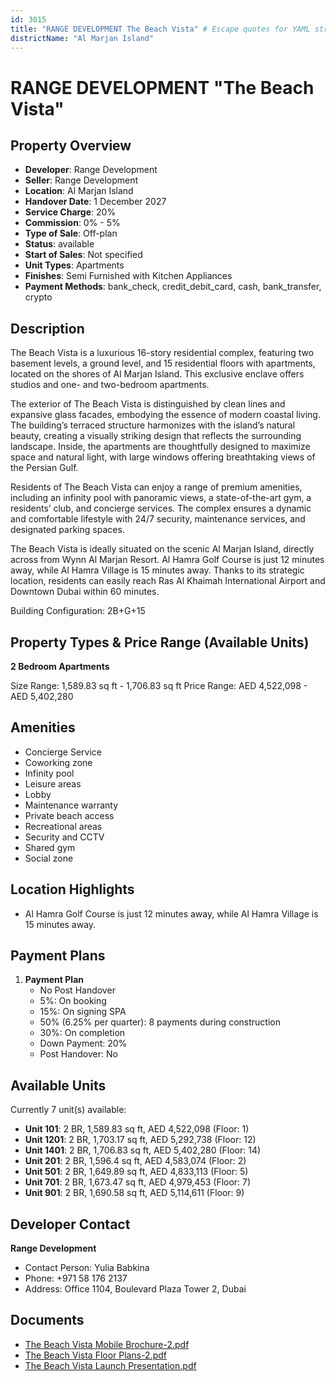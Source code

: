 ```yaml
---
id: 3015
title: "RANGE DEVELOPMENT The Beach Vista" # Escape quotes for YAML string
districtName: "Al Marjan Island"
---
```


# RANGE DEVELOPMENT "The Beach Vista"

## Property Overview
- **Developer**: Range Development
- **Seller**: Range Development
- **Location**: Al Marjan Island
- **Handover Date**: 1 December 2027
- **Service Charge**: 20%
- **Commission**: 0% - 5%
- **Type of Sale**: Off-plan
- **Status**: available
- **Start of Sales**: Not specified
- **Unit Types**: Apartments
- **Finishes**: Semi Furnished with Kitchen Appliances
- **Payment Methods**: bank_check, credit_debit_card, cash, bank_transfer, crypto

## Description
The Beach Vista is a luxurious 16-story residential complex, featuring two basement levels, a ground level, and 15 residential floors with apartments, located on the shores of Al Marjan Island. This exclusive enclave offers studios and one- and two-bedroom apartments.

The exterior of The Beach Vista is distinguished by clean lines and expansive glass facades, embodying the essence of modern coastal living. The building’s terraced structure harmonizes with the island’s natural beauty, creating a visually striking design that reflects the surrounding landscape. Inside, the apartments are thoughtfully designed to maximize space and natural light, with large windows offering breathtaking views of the Persian Gulf.

Residents of The Beach Vista can enjoy a range of premium amenities, including an infinity pool with panoramic views, a state-of-the-art gym, a residents’ club, and concierge services. The complex ensures a dynamic and comfortable lifestyle with 24/7 security, maintenance services, and designated parking spaces.

The Beach Vista is ideally situated on the scenic Al Marjan Island, directly across from Wynn Al Marjan Resort. Al Hamra Golf Course is just 12 minutes away, while Al Hamra Village is 15 minutes away. Thanks to its strategic location, residents can easily reach Ras Al Khaimah International Airport and Downtown Dubai within 60 minutes.

Building Configuration: 2B+G+15

## Property Types & Price Range (Available Units)
**2 Bedroom Apartments**

Size Range: 1,589.83 sq ft - 1,706.83 sq ft
Price Range: AED 4,522,098 - AED 5,402,280

## Amenities
- Concierge Service
- Coworking zone
- Infinity pool
- Leisure areas
- Lobby
- Maintenance warranty
- Private beach access
- Recreational areas
- Security and CCTV
- Shared gym
- Social zone

## Location Highlights
- Al Hamra Golf Course is just 12 minutes away, while Al Hamra Village is 15 minutes away.

## Payment Plans
1. **Payment Plan**
   - No Post Handover
   - 5%: On booking
   - 15%: On signing SPA
   - 50% (6.25% per quarter): 8 payments during construction
   - 30%: On completion
   - Down Payment: 20%
   - Post Handover: No

## Available Units
Currently 7 unit(s) available:
- **Unit 101**: 2 BR, 1,589.83 sq ft, AED 4,522,098 (Floor: 1)
- **Unit 1201**: 2 BR, 1,703.17 sq ft, AED 5,292,738 (Floor: 12)
- **Unit 1401**: 2 BR, 1,706.83 sq ft, AED 5,402,280 (Floor: 14)
- **Unit 201**: 2 BR, 1,596.4 sq ft, AED 4,583,074 (Floor: 2)
- **Unit 501**: 2 BR, 1,649.89 sq ft, AED 4,833,113 (Floor: 5)
- **Unit 701**: 2 BR, 1,673.47 sq ft, AED 4,979,453 (Floor: 7)
- **Unit 901**: 2 BR, 1,690.58 sq ft, AED 5,114,611 (Floor: 9)

## Developer Contact
**Range Development**
- Contact Person: Yulia Babkina
- Phone: +971 58 176 2137
- Address: Office 1104, Boulevard Plaza Tower 2, Dubai

## Documents
- [The Beach Vista Mobile Brochure-2.pdf](https://cdn.geniemap.net/2024/10/15/GswmNmFXbsOMzJSOlwtDbr81z86Sc9b4mxOkzuS0.pdf)
- [The Beach Vista Floor Plans-2.pdf](https://cdn.geniemap.net/2024/10/15/WLGTC1kWsNtIalOwmOuio7dc2A8aqNGE9JArnGDX.pdf)
- [The Beach Vista Launch Presentation.pdf](https://cdn.geniemap.net/2024/10/15/E6wTcxIyEwk7JqfbL5ttsnfFyfvVy2LotMUW8ALx.pdf)
